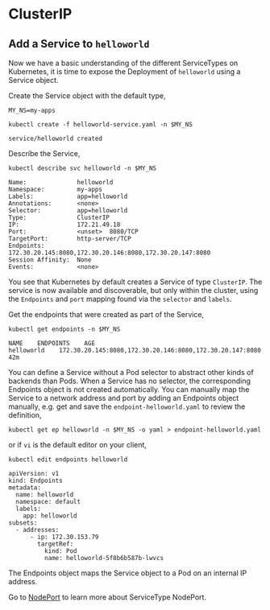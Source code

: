 # ClusterIP

## Add a Service to `helloworld`

Now we have a basic understanding of the different ServiceTypes on Kubernetes, it is time to expose the Deployment of `helloworld` using a Service object. 

Create the Service object with the default type,

```
MY_NS=my-apps

kubectl create -f helloworld-service.yaml -n $MY_NS

service/helloworld created
```

Describe the Service,

```
kubectl describe svc helloworld -n $MY_NS

Name:              helloworld
Namespace:         my-apps
Labels:            app=helloworld
Annotations:       <none>
Selector:          app=helloworld
Type:              ClusterIP
IP:                172.21.49.18
Port:              <unset>  8080/TCP
TargetPort:        http-server/TCP
Endpoints:         172.30.20.145:8080,172.30.20.146:8080,172.30.20.147:8080
Session Affinity:  None
Events:            <none>
```

You see that Kubernetes by default creates a Service of type `ClusterIP`. The service is now available and discoverable, but only within the cluster, using the `Endpoints` and `port` mapping found via the `selector` and `labels`.

Get the endpoints that were created as part of the Service,

```
kubectl get endpoints -n $MY_NS

NAME    ENDPOINTS    AGE
helloworld    172.30.20.145:8080,172.30.20.146:8080,172.30.20.147:8080    42m
```

You can define a Service without a Pod selector to abstract other kinds of backends than Pods. When a Service has no selector, the corresponding Endpoints object is not created automatically. You can manually map the Service to a network address and port by adding an Endpoints object manually, e.g. get and save the `endpoint-helloworld.yaml` to review the definition,

```
kubectl get ep helloworld -n $MY_NS -o yaml > endpoint-helloworld.yaml
```

or if `vi` is the default editor on your client,

```
kubectl edit endpoints helloworld

apiVersion: v1
kind: Endpoints
metadata:
  name: helloworld
  namespace: default
  labels:
    app: helloworld
subsets:
  - addresses:
      - ip: 172.30.153.79
        targetRef:
          kind: Pod
          name: helloworld-5f8b6b587b-lwvcs 
```

The Endpoints object maps the Service object to a Pod on an internal IP address.

Go to [NodePort](nodeport.md) to learn more about ServiceType NodePort.
